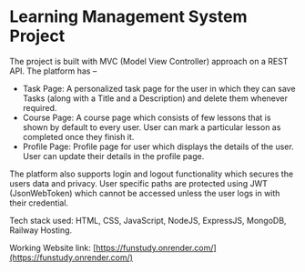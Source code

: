 # Learning Management System Project

The project is built with MVC (Model View Controller) approach on a REST API. The platform has –
- Task Page: A personalized task page for the user in which they can save Tasks (along with a Title and a Description) and delete them whenever required.
- Course Page: A course page which consists of few lessons that is shown by default to every user. User can mark a particular lesson as completed once they finish it.
- Profile Page: Profile page for user which displays the details of the user. User can update their details in the profile page.

The platform also supports login and logout functionality which secures the users data and privacy. User specific paths are protected using JWT (JsonWebToken) which cannot be accessed unless the user logs in with their credential.

Tech stack used: HTML, CSS, JavaScript, NodeJS, ExpressJS, MongoDB, Railway Hosting. 

Working Website link: [https://funstudy.onrender.com/](https://funstudy.onrender.com/)
